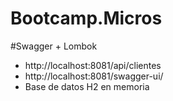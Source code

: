 # Bootcamp.Micros
#Swagger + Lombok
* http://localhost:8081/api/clientes
* http://localhost:8081/swagger-ui/
* Base de datos H2 en memoria
